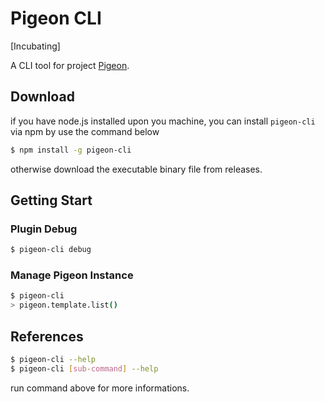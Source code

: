 # Pigeon CLI

[Incubating]

A CLI tool for project [Pigeon](https://github.com/pigeon-cp/pigeon).

## Download

if you have node.js installed upon you machine, you can install `pigeon-cli` via npm by use the command below

```bash
$ npm install -g pigeon-cli
```

otherwise download the executable binary file from releases.


## Getting Start

### Plugin Debug

```bash
$ pigeon-cli debug
```

### Manage Pigeon Instance

```bash
$ pigeon-cli
> pigeon.template.list()
```

## References

```bash
$ pigeon-cli --help
$ pigeon-cli [sub-command] --help
```

run command above for more informations.

